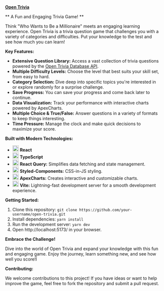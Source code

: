 **[Open Trivia](https://theonlydola.github.io/open-trivia/)**

** A Fun and Engaging Trivia Game! **

Think "Who Wants to Be a Millionaire" meets an engaging learning experience. Open Trivia is a trivia question game that challenges you with a variety of categories and difficulties. Put your knowledge to the test and see how much you can learn!

**Key Features:**

- **Extensive Question Library:** Access a vast collection of trivia questions powered by the [Open Trivia Database API](https://opentdb.com/).
- **Multiple Difficulty Levels:** Choose the level that best suits your skill set, from easy to hard.
- **Category Selection:** Dive deep into specific topics you're interested in or explore randomly for a surprise challenge.
- **Save Progress:** You can save your progress and come back later to continue.
- **Data Visualization:** Track your performance with interactive charts powered by ApexCharts.
- **Multiple Choice & True/False:** Answer questions in a variety of formats to keep things interesting.
- **Time Pressure:** Manage the clock and make quick decisions to maximize your score.

**Built with Modern Technologies:**

- <img src="https://raw.githubusercontent.com/react-icons/react-icons/master/react-icons.svg" width="20" alt="React Icons"> **React** 
- <img src="https://github.com/Theonlydola/open-trivia/assets/33991085/2bc0dbc6-cc13-4328-99d9-e6bffc961909"  width="20" /> **TypeScript** 
- <img src="https://github.com/Theonlydola/open-trivia/assets/33991085/1f43cb8d-bea0-40b5-853a-6783a58646d5" width="20" /> **React Query:** Simplifies data fetching and state management.
- <img src="https://github.com/Theonlydola/open-trivia/assets/33991085/d3a5303b-0d42-451f-86ea-f878743eb423" width="20" alt="styled-componets">  **Styled-Components:** CSS-in-JS styling.
- <img src="https://github.com/Theonlydola/open-trivia/assets/33991085/55c5f34c-4391-4997-8bef-d42ae1317006" width="20" /> **ApexCharts:**  Creates interactive and customizable charts.
- <img src="https://github.com/Theonlydola/open-trivia/assets/33991085/92e9d602-3314-47d7-bba6-5495e6ab6184" width="20"/> **Vite:** Lightning-fast development server for a smooth development experience.

**Getting Started:**

1. Clone this repository: `git clone https://github.com/your-username/open-trivia.git`
2. Install dependencies: `yarn install`
3. Run the development server: `yarn dev`
4. Open http://localhost:5173/ in your browser.

**Embrace the Challenge!**

Dive into the world of Open Trivia and expand your knowledge with this fun and engaging game. Enjoy the journey, learn something new, and see how well you score!Ï

**Contributing:**

We welcome contributions to this project! If you have ideas or want to help improve the game, feel free to fork the repository and submit a pull request.

